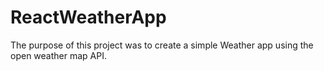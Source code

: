 # ReactWeatherApp
The purpose of this project was to create a simple Weather app using the open weather map API.  
